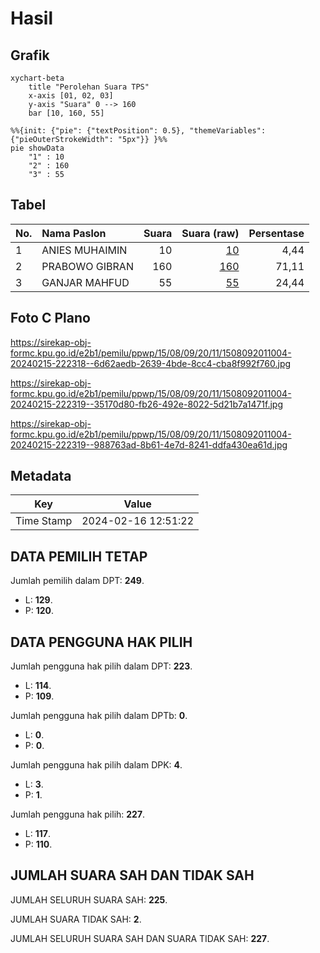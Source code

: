 # Hasil

## Grafik

```mermaid
xychart-beta
    title "Perolehan Suara TPS"
    x-axis [01, 02, 03]
    y-axis "Suara" 0 --> 160
    bar [10, 160, 55]
```

```mermaid
%%{init: {"pie": {"textPosition": 0.5}, "themeVariables": {"pieOuterStrokeWidth": "5px"}} }%%
pie showData
    "1" : 10
    "2" : 160
    "3" : 55
```

## Tabel

| No. | Nama Paslon    | Suara | Suara (raw) | Persentase |
|:--- |:-------------- | -----:| -----------:| ----------:|
| 1   | ANIES MUHAIMIN | 10    | [10][p-1]   | 4,44       |
| 2   | PRABOWO GIBRAN | 160   | [160][p-2]  | 71,11      |
| 3   | GANJAR MAHFUD  | 55    | [55][p-3]   | 24,44      |


[p-1]: https://github.com/gigit-pemilu/pemilu-2024-15-jambi/blob/main/pilpres/hitung-suara/sub/15-jambi/sub/08-bungo/sub/09-pelepat-ilir/sub/2011-tirta-mulya/sub/004-tps/sub/paslon-1.txt
[p-2]: https://github.com/gigit-pemilu/pemilu-2024-15-jambi/blob/main/pilpres/hitung-suara/sub/15-jambi/sub/08-bungo/sub/09-pelepat-ilir/sub/2011-tirta-mulya/sub/004-tps/sub/paslon-2.txt
[p-3]: https://github.com/gigit-pemilu/pemilu-2024-15-jambi/blob/main/pilpres/hitung-suara/sub/15-jambi/sub/08-bungo/sub/09-pelepat-ilir/sub/2011-tirta-mulya/sub/004-tps/sub/paslon-3.txt

## Foto C Plano

https://sirekap-obj-formc.kpu.go.id/e2b1/pemilu/ppwp/15/08/09/20/11/1508092011004-20240215-222318--6d62aedb-2639-4bde-8cc4-cba8f992f760.jpg

https://sirekap-obj-formc.kpu.go.id/e2b1/pemilu/ppwp/15/08/09/20/11/1508092011004-20240215-222319--35170d80-fb26-492e-8022-5d21b7a1471f.jpg

https://sirekap-obj-formc.kpu.go.id/e2b1/pemilu/ppwp/15/08/09/20/11/1508092011004-20240215-222319--988763ad-8b61-4e7d-8241-ddfa430ea61d.jpg


## Metadata

| Key        | Value               |
| ---------- | ------------------- |
| Time Stamp | 2024-02-16 12:51:22 |


## DATA PEMILIH TETAP

Jumlah pemilih dalam DPT: **249**.
 * L: **129**.
 * P: **120**.

## DATA PENGGUNA HAK PILIH

Jumlah pengguna hak pilih dalam DPT: **223**.
 * L: **114**.
 * P: **109**.

Jumlah pengguna hak pilih dalam DPTb: **0**.
 * L: **0**.
 * P: **0**.

Jumlah pengguna hak pilih dalam DPK: **4**.
 * L: **3**.
 * P: **1**.

Jumlah pengguna hak pilih: **227**.
 * L: **117**.
 * P: **110**.

## JUMLAH SUARA SAH DAN TIDAK SAH

JUMLAH SELURUH SUARA SAH: **225**.

JUMLAH SUARA TIDAK SAH: **2**.

JUMLAH SELURUH SUARA SAH DAN SUARA TIDAK SAH: **227**.


